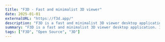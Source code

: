 ```yaml
---
title: "F3D - Fast and minimalist 3D viewer"
date: 2025-01-01
externalURL: "https://f3d.app/"
description: "F3D is a fast and minimalist 3D viewer desktop application. It supports many file formats, from digital content to scientific datasets (including glTF, USD, STL, STEP, PLY, OBJ, FBX, Alembic)."
summary: "F3D is a fast and minimalist 3D viewer desktop application. It supports many file formats, from digital content to scientific datasets (including glTF, USD, STL, STEP, PLY, OBJ, FBX, Alembic)."
tags: ["F3D", "Open Source", "3D"]
---
```

